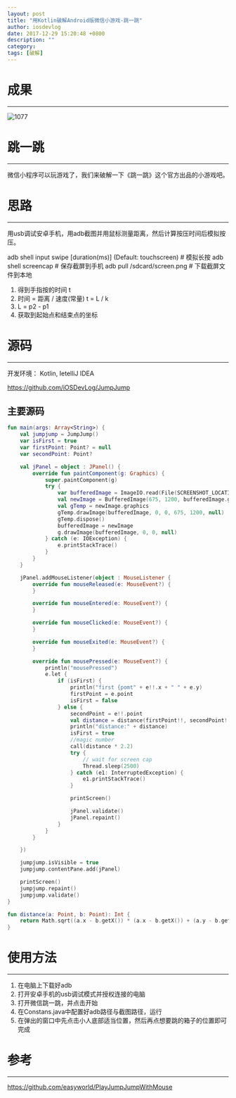 ```yaml
---
layout: post
title: "用Kotlin破解Android版微信小游戏-跳一跳"
author: iosdevlog
date: 2017-12-29 15:20:48 +0800
description: ""
category: 
tags: [破解]
---
```


# 成果
---


![1077](https://github.com/iOSDevLog/JumpJump/raw/master/screenshot.jpg)


# 跳一跳
---

微信小程序可以玩游戏了，我们来破解一下《跳一跳》这个官方出品的小游戏吧。

# 思路
---

用usb调试安卓手机，用adb截图并用鼠标测量距离，然后计算按压时间后模拟按压。

adb shell input swipe <x1> <y1> <x2> <y2> [duration(ms)] (Default: touchscreen) # 模拟长按
adb shell screencap <filename> # 保存截屏到手机
adb pull /sdcard/screen.png # 下载截屏文件到本地

1. 得到手指按的时间 t
1. 时间 = 距离 / 速度(常量) t = L / k
1. L = p2 - p1
1. 获取到起始点和结束点的坐标

# 源码
---

开发环境： Kotlin, IetelliJ IDEA

<https://github.com/iOSDevLog/JumpJump>


## 主要源码

```kotlin
fun main(args: Array<String>) {
    val jumpjump = JumpJump()
    var isFirst = true
    var firstPoint: Point? = null
    var secondPoint: Point?

    val jPanel = object : JPanel() {
        override fun paintComponent(g: Graphics) {
            super.paintComponent(g)
            try {
                var bufferedImage = ImageIO.read(File(SCREENSHOT_LOCATION))
                val newImage = BufferedImage(675, 1200, bufferedImage.getType())
                val gTemp = newImage.graphics
                gTemp.drawImage(bufferedImage, 0, 0, 675, 1200, null)
                gTemp.dispose()
                bufferedImage = newImage
                g.drawImage(bufferedImage, 0, 0, null)
            } catch (e: IOException) {
                e.printStackTrace()
            }
        }
    }

    jPanel.addMouseListener(object : MouseListener {
        override fun mouseReleased(e: MouseEvent?) {
        }

        override fun mouseEntered(e: MouseEvent?) {
        }

        override fun mouseClicked(e: MouseEvent?) {
        }

        override fun mouseExited(e: MouseEvent?) {
        }

        override fun mousePressed(e: MouseEvent?) {
            println("mousePressed")
            e.let {
                if (isFirst) {
                    println("first {pomt" + e!!.x + " " + e.y)
                    firstPoint = e.point
                    isFirst = false
                } else {
                    secondPoint = e!!.point
                    val distance = distance(firstPoint!!, secondPoint!!)
                    println("distance:" + distance)
                    isFirst = true
                    //magic number
                    call(distance * 2.2)
                    try {
                        // wait for screen cap
                        Thread.sleep(2500)
                    } catch (e1: InterruptedException) {
                        e1.printStackTrace()
                    }

                    printScreen()

                    jPanel.validate()
                    jPanel.repaint()
                }
            }
        }

    })

    jumpjump.isVisible = true
    jumpjump.contentPane.add(jPanel)

    printScreen()
    jumpjump.repaint()
    jumpjump.validate()
}

fun distance(a: Point, b: Point): Int {
    return Math.sqrt((a.x - b.getX()) * (a.x - b.getX()) + (a.y - b.getY()) * (a.y - b.getY())).toInt()
}
```

# 使用方法
---

1. 在电脑上下载好adb
1. 打开安卓手机的usb调试模式并授权连接的电脑
1. 打开微信跳一跳，并点击开始
1. 在Constans.java中配置好adb路径与截图路径，运行
1. 在弹出的窗口中先点击小人底部适当位置，然后再点想要跳的箱子的位置即可完成

# 参考
---

<https://github.com/easyworld/PlayJumpJumpWithMouse>
